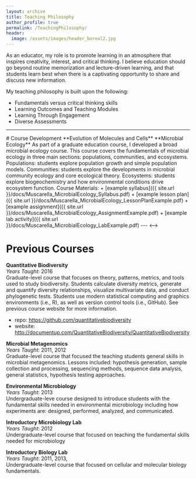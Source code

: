 ```yaml
---
layout: archive
title: Teaching Philosophy
author_profile: true
permalink: /TeachingPhilosophy/
header:
  image: /assets/images/header_boreal2.jpg
---
```


As an educator, my role is to promote learning in an atmosphere that inspires creativity, interest, and critical thinking. I believe education should go beyond routine memorization and lecture-driven learning, and that students learn best when there is a captivating opportunity to share and discuss new information.

My teaching philosophy is built upon the following:

+ Fundamentals versus critical thinking skills
+ Learning Outcomes and Teaching Modules
+ Learning Through Engagement
+ Diverse Assessments

---
<!-->
# Course Development

**Evolution of Molecules and Cells**

**Microbial Ecology**
As part of a graduate education course, I developed a broad microbial ecology course. This course covers the fundamentals of microbial ecology in three main sections: populations, communities, and ecosystems. Populations: students explore population growth and simple population models. Communities: students explore the developments in microbial community ecology and core ecological theory. Ecosystems: students explore biogeochemistry and how environmental conditions drive ecosystem function.

Course Materials:

+ [example syllabus]({{ site.url }}/docs/Muscarella_MicrobialEcology_Syllabus.pdf)
+ [example lesson plan]({{ site.url }}/docs/Muscarella_MicrobialEcology_LessonPlanExample.pdf)
+ [example assignment]({{ site.url }}/docs/Muscarella_MicrobialEcology_AssignmentExample.pdf)
+ [example lab activity]({{ site.url }}/docs/Muscarella_MicrobialEcology_LabExample.pdf)

---
<-->


# Previous Courses

**Quantitative Biodiversity** <br>
*Years Taught*: 2016 <br>
Graduate-level course that focuses on theory, patterns, metrics, and tools used to study biodiversity. Students calculate diversity metrics, generate and quantify diversity relationships, visualize multivariate data, and conduct phylogenetic tests. Students use modern statistical computing and graphics environments (i.e., R), as well as version control tools (i.e., GitHub). See previous course website for more information.

+ repo: https://github.com/quantitativebiodiversity
+ website: http://documentup.com/QuantitativeBiodiversity/QuantitativeBiodiversity

**Microbial Metagenomics** <br>
*Years Taught*: 2011, 2012<br>
Graduate-level course that focused the teaching students general skills in microbial metagenomics. Lessons included: hypothesis generation, sample collection and processing, sequencing methods, sequence data analysis, general statistics, hypothesis testing approaches.

**Environmental Microbiology** <br>
*Years Taught*: 2013<br>
Undergraduate-leve course designed to introduce students with the fundamental skills needed in environmental microbiology including how experiments are: designed, performed, analyzed, and communicated.

**Introductory Microbiology Lab** <br>
*Years Taught*: 2012<br>
Undergraduate-level course that focused on teaching the fundamental skills needed for microbiology


**Introductory Biology Lab** <br>
*Years Taught*: 2011, 2013, <br>
Undergraduate-level course that focused on cellular and molecular biology fundamentals.
